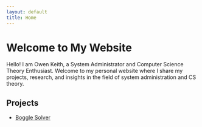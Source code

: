 ```yaml
---
layout: default
title: Home
---
```


# Welcome to My Website

Hello! I am Owen Keith, a System Administrator and Computer Science Theory Enthusiast. Welcome to my personal website where I share my projects, research, and insights in the field of system administration and CS theory.

## Projects

- [Boggle Solver](boggle.html)

